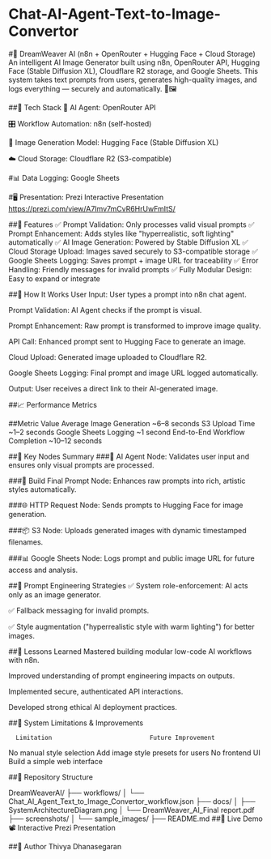 # Chat-AI-Agent-Text-to-Image-Convertor

#🎨 DreamWeaver AI (n8n + OpenRouter + Hugging Face + Cloud Storage)
An intelligent AI Image Generator built using n8n, OpenRouter API, Hugging Face (Stable Diffusion XL), Cloudflare R2 storage, and Google Sheets.
This system takes text prompts from users, generates high-quality images, and logs everything — securely and automatically. 🚀🖼️

##🔧 Tech Stack
🤖 AI Agent: OpenRouter API

🎛️ Workflow Automation: n8n (self-hosted)

🎨 Image Generation Model: Hugging Face (Stable Diffusion XL)

☁️ Cloud Storage: Cloudflare R2 (S3-compatible)

#📊 Data Logging: Google Sheets

#🖥️ Presentation: Prezi Interactive Presentation
https://prezi.com/view/A7Imv7mCvR6HrUwFmItS/ 

##🚀 Features
✅ Prompt Validation: Only processes valid visual prompts
✅ Prompt Enhancement: Adds styles like "hyperrealistic, soft lighting" automatically
✅ AI Image Generation: Powered by Stable Diffusion XL
✅ Cloud Storage Upload: Images saved securely to S3-compatible storage
✅ Google Sheets Logging: Saves prompt + image URL for traceability
✅ Error Handling: Friendly messages for invalid prompts
✅ Fully Modular Design: Easy to expand or integrate

##🧠 How It Works
User Input: User types a prompt into n8n chat agent.

Prompt Validation: AI Agent checks if the prompt is visual.

Prompt Enhancement: Raw prompt is transformed to improve image quality.

API Call: Enhanced prompt sent to Hugging Face to generate an image.

Cloud Upload: Generated image uploaded to Cloudflare R2.

Google Sheets Logging: Final prompt and image URL logged automatically.

Output: User receives a direct link to their AI-generated image.

##📈 Performance Metrics

##Metric	Value
Average Image Generation	~6–8 seconds
S3 Upload Time	~1–2 seconds
Google Sheets Logging	~1 second
End-to-End Workflow Completion	~10–12 seconds

##📄 Key Nodes Summary
###🔧 AI Agent Node:
Validates user input and ensures only visual prompts are processed.

###🎨 Build Final Prompt Node:
Enhances raw prompts into rich, artistic styles automatically.

###🌐 HTTP Request Node:
Sends prompts to Hugging Face for image generation.

###📦 S3 Node:
Uploads generated images with dynamic timestamped filenames.

###📊 Google Sheets Node:
Logs prompt and public image URL for future access and analysis.

##🧠 Prompt Engineering Strategies
✅ System role-enforcement: AI acts only as an image generator.

✅ Fallback messaging for invalid prompts.

✅ Style augmentation ("hyperrealistic style with warm lighting") for better images.

##🧠 Lessons Learned
Mastered building modular low-code AI workflows with n8n.

Improved understanding of prompt engineering impacts on outputs.

Implemented secure, authenticated API interactions.

Developed strong ethical AI deployment practices.

##🚧 System Limitations & Improvements

      Limitation	                       Future Improvement
No manual style selection	          Add image style presets for users
    No frontend UI	                      Build a simple web interface

##📂 Repository Structure

DreamWeaverAI/
├── workflows/
│   └── Chat_AI_Agent_Text_to_Image_Convertor_workflow.json
├── docs/
│   ├── SystemArchitectureDiagram.png
│   └── DreamWeaver_AI_Final report.pdf
├── screenshots/
│   └── sample_images/
├── README.md
##🎥 Live Demo
📽️ Interactive Prezi Presentation

##📝 Author
Thivya Dhanasegaran
